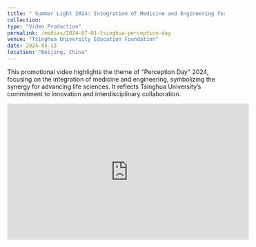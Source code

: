 ```yaml
---
title: " Summer Light 2024: Integration of Medicine and Engineering for the Life"
collection: 
type: "Video Production"
permalink: /medias/2024-07-01-tsinghua-perception-day
venue: "Tsinghua University Education Foundation"
date: 2024-05-13
location: "Beijing, China"
---
```

This promotional video highlights the theme of "Perception Day" 2024, focusing on the integration of medicine and engineering, symbolizing the synergy for advancing life sciences. It reflects Tsinghua University’s commitment to innovation and interdisciplinary collaboration.
<iframe src="https://www.tuef.tsinghua.edu.cn/info/1036/2779.htm" width="560" height="315" frameborder="0" allowfullscreen></iframe>
